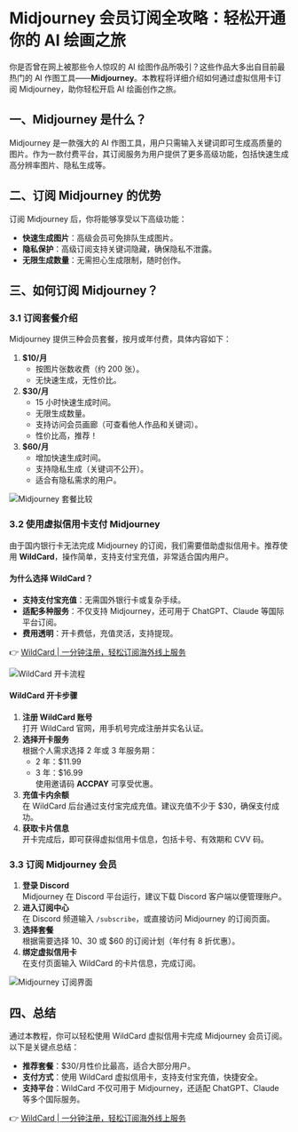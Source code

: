 # Midjourney 会员订阅全攻略：轻松开通你的 AI 绘画之旅

你是否曾在网上被那些令人惊叹的 AI 绘图作品所吸引？这些作品大多出自目前最热门的 AI 作图工具——**Midjourney**。本教程将详细介绍如何通过虚拟信用卡订阅 Midjourney，助你轻松开启 AI 绘画创作之旅。

## 一、Midjourney 是什么？

Midjourney 是一款强大的 AI 作图工具，用户只需输入关键词即可生成高质量的图片。作为一款付费平台，其订阅服务为用户提供了更多高级功能，包括快速生成高分辨率图片、隐私生成等。

## 二、订阅 Midjourney 的优势

订阅 Midjourney 后，你将能够享受以下高级功能：

- **快速生成图片**：高级会员可免排队生成图片。
- **隐私保护**：高级订阅支持关键词隐藏，确保隐私不泄露。
- **无限生成数量**：无需担心生成限制，随时创作。

## 三、如何订阅 Midjourney？

### 3.1 订阅套餐介绍

Midjourney 提供三种会员套餐，按月或年付费，具体内容如下：

1. **$10/月**
   - 按图片张数收费（约 200 张）。
   - 无快速生成，无性价比。
2. **$30/月**
   - 15 小时快速生成时间。
   - 无限生成数量。
   - 支持访问会员画廊（可查看他人作品和关键词）。
   - 性价比高，推荐！
3. **$60/月**
   - 增加快速生成时间。
   - 支持隐私生成（关键词不公开）。
   - 适合有隐私需求的用户。

![Midjourney 套餐比较](https://bbtdd.com/img/290238179874.webp)

### 3.2 使用虚拟信用卡支付 Midjourney

由于国内银行卡无法完成 Midjourney 的订阅，我们需要借助虚拟信用卡。推荐使用 **WildCard**，操作简单，支持支付宝充值，非常适合国内用户。

#### 为什么选择 WildCard？

- **支持支付宝充值**：无需国外银行卡或复杂手续。
- **适配多种服务**：不仅支持 Midjourney，还可用于 ChatGPT、Claude 等国际平台订阅。
- **费用透明**：开卡费低，充值灵活，支持提现。

👉 [WildCard | 一分钟注册，轻松订阅海外线上服务](https://bbtdd.com/WildCard)

![WildCard 开卡流程](https://bbtdd.com/img/26027988346.webp)

#### WildCard 开卡步骤

1. **注册 WildCard 账号**  
   打开 WildCard 官网，用手机号完成注册并实名认证。
2. **选择开卡服务**  
   根据个人需求选择 2 年或 3 年服务期：
   - 2 年：$11.99
   - 3 年：$16.99  
   使用邀请码 **ACCPAY** 可享受优惠。
3. **充值卡内余额**  
   在 WildCard 后台通过支付宝完成充值。建议充值不少于 $30，确保支付成功。
4. **获取卡片信息**  
   开卡完成后，即可获得虚拟信用卡信息，包括卡号、有效期和 CVV 码。

### 3.3 订阅 Midjourney 会员

1. **登录 Discord**  
   Midjourney 在 Discord 平台运行，建议下载 Discord 客户端以便管理账户。
2. **进入订阅中心**  
   在 Discord 频道输入 `/subscribe`，或直接访问 Midjourney 的订阅页面。
3. **选择套餐**  
   根据需要选择 $10、$30 或 $60 的订阅计划（年付有 8 折优惠）。
4. **绑定虚拟信用卡**  
   在支付页面输入 WildCard 的卡片信息，完成订阅。

![Midjourney 订阅界面](https://bbtdd.com/img/918413883010699.webp)

## 四、总结

通过本教程，你可以轻松使用 WildCard 虚拟信用卡完成 Midjourney 会员订阅。以下是关键点总结：

- **推荐套餐**：$30/月性价比最高，适合大部分用户。
- **支付方式**：使用 WildCard 虚拟信用卡，支持支付宝充值，快捷安全。
- **支持平台**：WildCard 不仅可用于 Midjourney，还适配 ChatGPT、Claude 等多个国际服务。

👉 [WildCard | 一分钟注册，轻松订阅海外线上服务](https://bbtdd.com/WildCard)